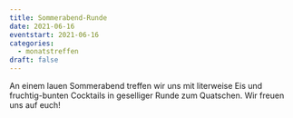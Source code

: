```yaml
---
title: Sommerabend-Runde
date: 2021-06-16
eventstart: 2021-06-16
categories:
  - monatstreffen
draft: false
---
```

An einem lauen Sommerabend treffen wir uns mit literweise Eis und fruchtig-bunten Cocktails in geselliger Runde zum 
Quatschen. Wir freuen uns auf euch! 

